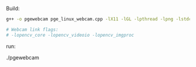 Build:

```bash
g++ -o pgewebcam pge_linux_webcam.cpp -lX11 -lGL -lpthread -lpng -lstdc++fs -std=c++20

# Webcam link flags: 
# -lopencv_core -lopencv_videoio -lopencv_imgproc
```

run:

./pgewebcam
